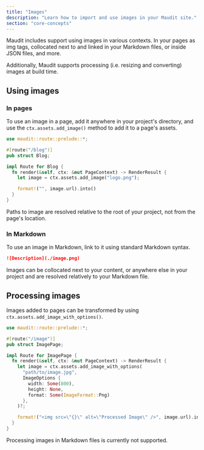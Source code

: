```yaml
---
title: "Images"
description: "Learn how to import and use images in your Maudit site."
section: "core-concepts"
---
```


Maudit includes support using images in various contexts. In your pages as img tags, collocated next to and linked in your Markdown files, or inside JSON files, and more.

Additionally, Maudit supports processing (i.e. resizing and converting) images at build time.

## Using images

### In pages

To use an image in a page, add it anywhere in your project's directory, and use the `ctx.assets.add_image()` method to add it to a page's assets.

```rs
use maudit::route::prelude::*;

#[route("/blog")]
pub struct Blog;

impl Route for Blog {
  fn render(&self, ctx: &mut PageContext) -> RenderResult {
    let image = ctx.assets.add_image("logo.png");

    format!("", image.url).into()
  }
}
```

Paths to image are resolved relative to the root of your project, not from the page's location.

### In Markdown

To use an image in Markdown, link to it using standard Markdown syntax.

```markdown
![Description](./image.png)
```

Images can be collocated next to your content, or anywhere else in your project and are resolved relatively to your Markdown file.

## Processing images

Images added to pages can be transformed by using `ctx.assets.add_image_with_options()`.

```rs
use maudit::route::prelude::*;

#[route("/image")]
pub struct ImagePage;

impl Route for ImagePage {
  fn render(&self, ctx: &mut PageContext) -> RenderResult {
    let image = ctx.assets.add_image_with_options(
      "path/to/image.jpg",
      ImageOptions {
        width: Some(800),
        height: None,
        format: Some(ImageFormat::Png)
      },
    )?;

    format!("<img src=\"{}\" alt=\"Processed Image\" />", image.url).into()
  }
}
```

Processing images in Markdown files is currently not supported.
